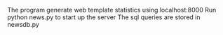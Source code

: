 The program generate web template statistics using localhost:8000
Run python news.py to start up the server
The sql queries are stored in newsdb.py

